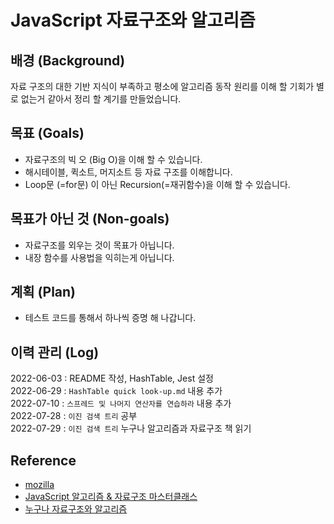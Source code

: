 # JavaScript 자료구조와 알고리즘

## 배경 (Background)
자료 구조의 대한 기반 지식이 부족하고 평소에 알고리즘 동작 원리를 이해 할 기회가 별로 없는거 같아서
정리 할 계기를 만들었습니다.

## 목표 (Goals)
* 자료구조의 빅 오 (Big O)을 이해 할 수 있습니다.
* 해시테이블, 퀵소트, 머지소트 등 자료 구조를 이해합니다.
* Loop문 (=for문) 이 아닌 Recursion(=재귀함수)을 이해 할 수 있습니다.


## 목표가 아닌 것 (Non-goals)
* 자료구조를 외우는 것이 목표가 아닙니다.
* 내장 함수를 사용법을 익히는게 아닙니다.

## 계획 (Plan)
* 테스트 코드를 통해서 하나씩 증명 해 나갑니다.

## 이력 관리 (Log)
2022-06-03 : README 작성, HashTable, Jest 설정  
2022-06-29 : `HashTable quick look-up.md` 내용 추가  
2022-07-10 : `스프레드 및 나머지 연산자를 연습하라` 내용 추가  
2022-07-28 : `이진 검색 트리` 공부  
2022-07-29 : `이진 검색 트리` 누구나 알고리즘과 자료구조 책 읽기  


##  Reference
* [mozilla](https://developer.mozilla.org/ko/docs/Web/JavaScript)
* [JavaScript 알고리즘 & 자료구조 마스터클래스](https://www.udemy.com/share/105zfq3@MGeQ_6JUaggtZJdZuUk1KWf-gZnnweq5LQoOtqe4UK9mRFZpOBD2asw7VdUubD8p4Q==/)
* [누구나 자료구조와 알고리즘](http://aladin.kr/p/O4nDE)
